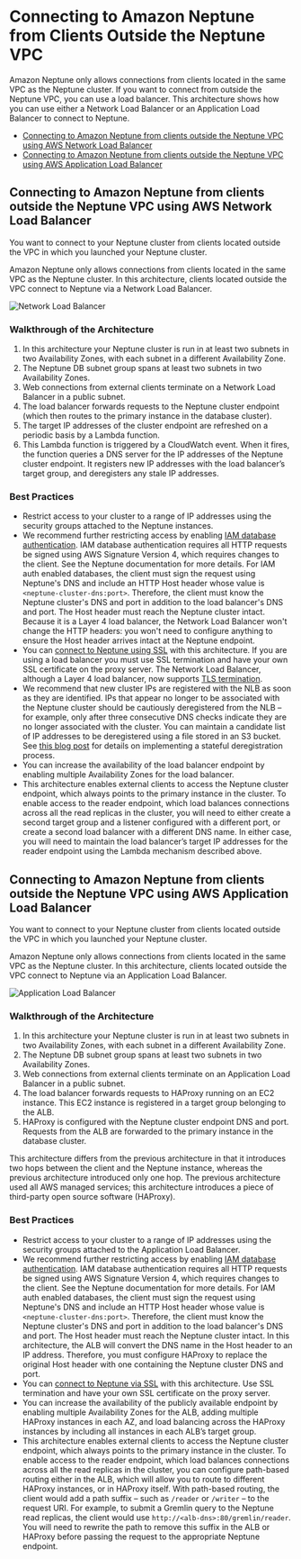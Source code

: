 # Connecting to Amazon Neptune from Clients Outside the Neptune VPC

Amazon Neptune only allows connections from clients located in the same VPC as the Neptune cluster. If you want to connect from outside the Neptune VPC, you can use a load balancer. This architecture shows how you can use either a Network Load Balancer or an Application Load Balancer to connect to Neptune.

  * [Connecting to Amazon Neptune from clients outside the Neptune VPC using AWS Network Load Balancer](#connecting-to-amazon-neptune-from-clients-outside-the-neptune-vpc-using-aws-network-load-balancer)
  * [Connecting to Amazon Neptune from clients outside the Neptune VPC using AWS Application Load Balancer](#connecting-to-amazon-neptune-from-clients-outside-the-neptune-vpc-using-aws-application-load-balancer)
  
## Connecting to Amazon Neptune from clients outside the Neptune VPC using AWS Network Load Balancer

You want to connect to your Neptune cluster from clients located outside the VPC in which you launched your Neptune cluster.

Amazon Neptune only allows connections from clients located in the same VPC as the Neptune cluster. In this architecture, clients located outside the VPC connect to Neptune via a Network Load Balancer.

![Network Load Balancer](network-load-balancer.png)

### Walkthrough of the Architecture

  1. In this architecture your Neptune cluster is run in at least two subnets in two Availability Zones, with each subnet in a different Availability Zone.
  2. The Neptune DB subnet group spans at least two subnets in two Availability Zones.
  3. Web connections from external clients terminate on a Network Load Balancer in a public subnet.
  4. The load balancer forwards requests to the Neptune cluster endpoint (which then routes to the primary instance in the database cluster).
  5. The target IP addresses of the cluster endpoint are refreshed on a periodic basis by a Lambda function.
  6. This Lambda function is triggered by a CloudWatch event. When it fires, the function queries a DNS server for the IP addresses of the Neptune cluster endpoint. It registers new IP addresses with the load balancer’s target group, and deregisters any stale IP addresses.
  
### Best Practices

  * Restrict access to your cluster to a range of IP addresses using the security groups attached to the Neptune instances.
  * We recommend further restricting access by enabling [IAM database authentication](https://docs.aws.amazon.com/neptune/latest/userguide/iam-auth.html). IAM database authentication requires all HTTP requests be signed using AWS Signature Version 4, which requires changes to the client. See the Neptune documentation for more details. For IAM auth enabled databases, the client must sign the request using Neptune's DNS and include an HTTP Host header whose value is `<neptune-cluster-dns:port>`. Therefore, the client must know the Neptune cluster's DNS and port in addition to the load balancer's DNS and port. The Host header must reach the Neptune cluster intact. Because it is a Layer 4 load balancer, the Network Load Balancer won't change the HTTP headers: you won't need to configure anything to ensure the Host header arrives intact at the Neptune endpoint.
  * You can [connect to Neptune using SSL](https://docs.aws.amazon.com/neptune/latest/userguide/security-ssl.html) with this architecture. If you are using a load balancer you must use SSL termination and have your own SSL certificate on the proxy server. The Network Load Balancer, although a Layer 4 load balancer, now supports [TLS termination](https://aws.amazon.com/blogs/aws/new-tls-termination-for-network-load-balancers/).
  * We recommend that new cluster IPs are registered with the NLB as soon as they are identified. IPs that appear no longer to be associated with the Neptune cluster should be cautiously deregistered from the NLB – for example, only after three consecutive DNS checks indicate they are no longer associated with the cluster. You can maintain a candidate list of IP addresses to be deregistered using a file stored in an S3 bucket. See [this blog post](https://aws.amazon.com/blogs/networking-and-content-delivery/using-static-ip-addresses-for-application-load-balancers/) for details on implementing a stateful deregistration process.
  * You can increase the availability of the load balancer endpoint by enabling multiple Availability Zones for the load balancer.
  * This architecture enables external clients to access the Neptune cluster endpoint, which always points to the primary instance in the cluster. To enable access to the reader endpoint, which load balances connections across all the read replicas in the cluster, you will need to either create a second target group and a listener configured with a different port, or create a second load balancer with a different DNS name. In either case, you will need to maintain the load balancer’s target IP addresses for the reader endpoint using the Lambda mechanism described above.
  
## Connecting to Amazon Neptune from clients outside the Neptune VPC using AWS Application Load Balancer

You want to connect to your Neptune cluster from clients located outside the VPC in which you launched your Neptune cluster.

Amazon Neptune only allows connections from clients located in the same VPC as the Neptune cluster. In this architecture, clients located outside the VPC connect to Neptune via an Application Load Balancer.


![Application Load Balancer](application-load-balancer.png)

### Walkthrough of the Architecture

  1. In this architecture your Neptune cluster is run in at least two subnets in two Availability Zones, with each subnet in a different Availability Zone.
  2. The Neptune DB subnet group spans at least two subnets in two Availability Zones.
  3. Web connections from external clients terminate on an Application Load Balancer in a public subnet.
  4. The load balancer forwards requests to HAProxy running on an EC2 instance. This EC2 instance is registered in a target group belonging to the ALB.
  5. HAProxy is configured with the Neptune cluster endpoint DNS and port. Requests from the ALB are forwarded to the primary instance in the database cluster.


This architecture differs from the previous architecture in that it introduces two hops between the client and the Neptune instance, whereas the previous architecture introduced only one hop. The previous architecture used all AWS managed services; this architecture introduces a piece of third-party open source software (HAProxy).

### Best Practices

  * Restrict access to your cluster to a range of IP addresses using the security groups attached to the Application Load Balancer.
  * We recommend further restricting access by enabling [IAM database authentication](https://docs.aws.amazon.com/neptune/latest/userguide/iam-auth.html). IAM database authentication requires all HTTP requests be signed using AWS Signature Version 4, which requires changes to the client. See the Neptune documentation for more details. For IAM auth enabled databases, the client must sign the request using Neptune's DNS and include an HTTP Host header whose value is `<neptune-cluster-dns:port>`. Therefore, the client must know the Neptune cluster's DNS and port in addition to the load balancer's DNS and port. The Host header must reach the Neptune cluster intact. In this architecture, the ALB will convert the DNS name in the Host header to an IP address. Therefore, you must configure HAProxy to replace the original Host header with one containing the Neptune cluster DNS and port.
  * You can [connect to Neptune via SSL](https://docs.aws.amazon.com/neptune/latest/userguide/security-ssl.html) with this architecture. Use SSL termination and have your own SSL certificate on the proxy server.
  * You can increase the availability of the publicly available endpoint by enabling multiple Availability Zones for the ALB, adding multiple HAProxy instances in each AZ, and load balancing across the HAProxy instances by including all instances in each ALB’s target group.
  * This architecture enables external clients to access the Neptune cluster endpoint, which always points to the primary instance in the cluster. To enable access to the reader endpoint, which load balances connections across all the read replicas in the cluster, you can configure path-based routing either in the ALB, which will allow you to route to different HAProxy instances, or in HAProxy itself. With path-based routing, the client would add a path suffix – such as `/reader` or `/writer` – to the request URI. For example, to submit a Gremlin query to the Neptune read replicas, the client would use `http://<alb-dns>:80/gremlin/reader`. You will need to rewrite the path to remove this suffix in the ALB or HAProxy before passing the request to the appropriate Neptune endpoint.
